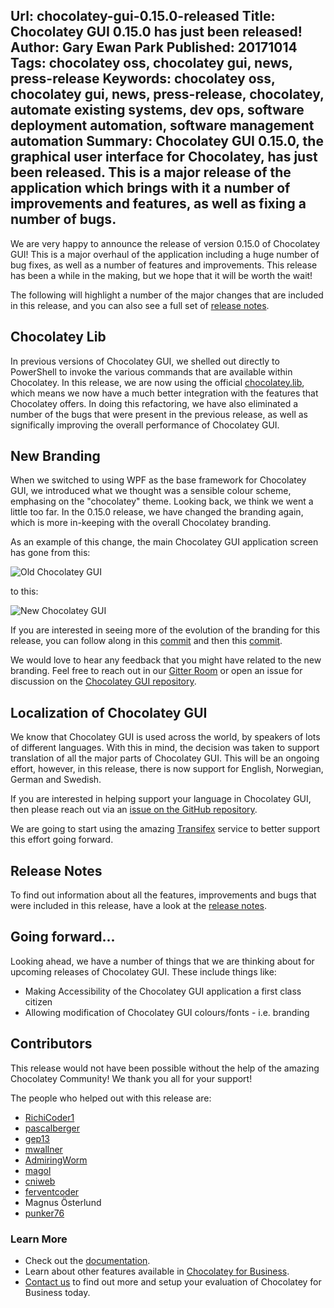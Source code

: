 Url: chocolatey-gui-0.15.0-released
Title: Chocolatey GUI 0.15.0 has just been released!
Author: Gary Ewan Park
Published: 20171014
Tags: chocolatey oss, chocolatey gui, news, press-release
Keywords: chocolatey oss, chocolatey gui, news, press-release, chocolatey, automate existing systems, dev ops, software deployment automation, software management automation
Summary: Chocolatey GUI 0.15.0, the graphical user interface for Chocolatey, has just been released.  This is a major release of the application which brings with it a number of improvements and features, as well as fixing a number of bugs.
---

We are very happy to announce the release of version 0.15.0 of Chocolatey GUI!  This is a major overhaul of the application including a huge number of bug fixes, as well as a number of features and improvements.  This release has been a while in the making, but we hope that it will be worth the wait!

The following will highlight a number of the major changes that are included in this release, and you can also see a full set of [release notes](https://github.com/chocolatey/ChocolateyGUI/releases/tag/0.15.0).

## Chocolatey Lib

In previous versions of Chocolatey GUI, we shelled out directly to PowerShell to invoke the various commands that are available within Chocolatey.  In this release, we are now using the official [chocolatey.lib](https://www.nuget.org/packages/chocolatey.lib), which means we now have a much better integration with the features that Chocolatey offers.  In doing this refactoring, we have also eliminated a number of the bugs that were present in the previous release, as well as significally improving the overall performance of Chocolatey GUI.

## New Branding

When we switched to using WPF as the base framework for Chocolatey GUI, we introduced what we thought was a sensible colour scheme, emphasing on the "chocolatey" theme.  Looking back, we think we went a little too far.  In the 0.15.0 release, we have changed the branding again, which is more in-keeping with the overall Chocolatey branding.

As an example of this change, the main Chocolatey GUI application screen has gone from this:

![Old Chocolatey GUI](https://github.com/chocolatey/ChocolateyGUI/blob/1a0a249ebcee29af10c9a09660a40dd2c34b5eb9/docs/assets/img/Screenshots/Showing_Only_Packages_With_Updates.png?raw=true)

to this:

![New Chocolatey GUI](https://github.com/chocolatey/ChocolateyGUI/blob/c7a92e35a4b7e43cc611d7f8fd854ba8bb3171e2/docs/input/assets/img/Screenshots/Application_Loaded.png?raw=true)

If you are interested in seeing more of the evolution of the branding for this release, you can follow along in this [commit](https://github.com/chocolatey/ChocolateyGUI/commit/ed894cc4e16abe5d33de1275efae49803d8d1919) and then this [commit](https://github.com/chocolatey/ChocolateyGUI/commit/c7a92e35a4b7e43cc611d7f8fd854ba8bb3171e2#diff-bcb0247f0d40fae191239e76914070a0).

We would love to hear any feedback that you might have related to the new branding.  Feel free to reach out in our [Gitter Room](https://gitter.im/chocolatey/ChocolateyGUI) or open an issue for discussion on the [Chocolatey GUI repository](https://github.com/chocolatey/ChocolateyGUI).

## Localization of Chocolatey GUI

We know that Chocolatey GUI is used across the world, by speakers of lots of different languages.  With this in mind, the decision was taken to support translation of all the major parts of Chocolatey GUI.  This will be an ongoing effort, however, in this release, there is now support for English, Norwegian, German and Swedish.

If you are interested in helping support your language in Chocolatey GUI, then please reach out via an [issue on the GitHub repository](https://github.com/chocolatey/ChocolateyGUI/issues/new).

We are going to start using the amazing [Transifex](https://www.transifex.com/) service to better support this effort going forward.

## Release Notes

To find out information about all the features, improvements and bugs that were included in this release, have a look at the [release notes](https://github.com/chocolatey/ChocolateyGUI/releases/tag/0.15.0).

## Going forward...

Looking ahead, we have a number of things that we are thinking about for upcoming releases of Chocolatey GUI.  These include things like:

* Making Accessibility of the Chocolatey GUI application a first class citizen
* Allowing modification of Chocolatey GUI colours/fonts - i.e. branding

## Contributors

This release would not have been possible without the help of the amazing Chocolatey Community!  We thank you all for your support!

The people who helped out with this release are:

- [RichiCoder1](https://github.com/RichiCoder1)
- [pascalberger](https://github.com/pascalberger)
- [gep13](https://github.com/gep13)
- [mwallner](https://github.com/mwallner)
- [AdmiringWorm](https://github.com/AdmiringWorm)
- [magol](https://github.com/magol)
- [cniweb](https://github.com/cniweb)
- [ferventcoder](https://github.com/ferventcoder)
- Magnus Österlund
- [punker76](https://github.com/punker76)

### Learn More

* Check out the [documentation](https://chocolatey.github.io/ChocolateyGUI/about).
* Learn about other features available in [Chocolatey for Business](https://chocolatey.org/compare).
* [Contact us](https://chocolatey.org/contact) to find out more and setup your evaluation of Chocolatey for Business today.